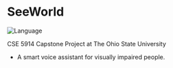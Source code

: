 # SeeWorld
![Language](https://img.shields.io/badge/language-Swift%204-orange.svg)

CSE 5914 Capstone Project at The Ohio State University
- A smart voice assistant for visually impaired people.
